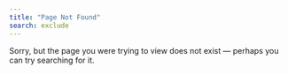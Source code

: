 ```yaml
---
title: "Page Not Found"
search: exclude
---
```


Sorry, but the page you were trying to view does not exist &mdash; perhaps you can try searching for it.